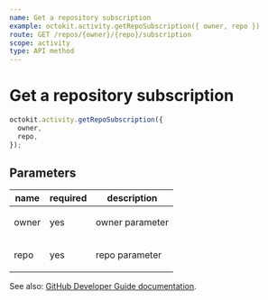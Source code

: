 ```yaml
---
name: Get a repository subscription
example: octokit.activity.getRepoSubscription({ owner, repo })
route: GET /repos/{owner}/{repo}/subscription
scope: activity
type: API method
---
```


# Get a repository subscription

```js
octokit.activity.getRepoSubscription({
  owner,
  repo,
});
```

## Parameters

<table>
  <thead>
    <tr>
      <th>name</th>
      <th>required</th>
      <th>description</th>
    </tr>
  </thead>
  <tbody>
    <tr><td>owner</td><td>yes</td><td>

owner parameter

</td></tr>
<tr><td>repo</td><td>yes</td><td>

repo parameter

</td></tr>
  </tbody>
</table>

See also: [GitHub Developer Guide documentation](https://developer.github.com/v3/activity/watching/#get-a-repository-subscription).
